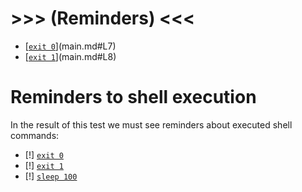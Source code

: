 # >>> (Reminders) <<<
- [[`exit 0`](./main.files/cmd-retcode=0.log)](main.md#L7)
- [[`exit 1`](./main.files/cmd-retcode=1.log)](main.md#L8)

# Reminders to shell execution
In the result of this test we must see reminders about executed shell commands:
- [!] [`exit 0`](./main.files/cmd-retcode=0.log)
- [!] [`exit 1`](./main.files/cmd-retcode=1.log)
- [!] [`sleep 100`](./main.files/cmd.log)

